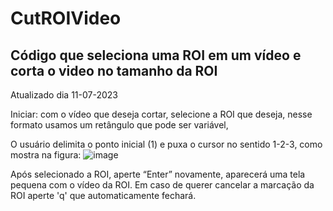 # CutROIVideo 
## Código que seleciona uma ROI em um vídeo e corta o video no tamanho da ROI
Atualizado dia 11-07-2023

Iniciar: com o vídeo que deseja cortar, selecione a ROI que deseja, nesse formato usamos um retângulo que pode ser variável,

O usuário delimita o ponto inicial (1) e puxa o cursor no sentido 1-2-3, como mostra na figura:
![image](https://github.com/Photobiomedical-Instrumentation-Group/CutROIVideo/assets/32850913/0c70ed49-d54a-4902-91ca-fdaa869f0ceb)

Após selecionado a ROI, aperte “Enter” novamente, aparecerá uma tela pequena com o vídeo da ROI.
Em caso de querer cancelar a marcação da ROI aperte 'q' que automaticamente fechará. 
